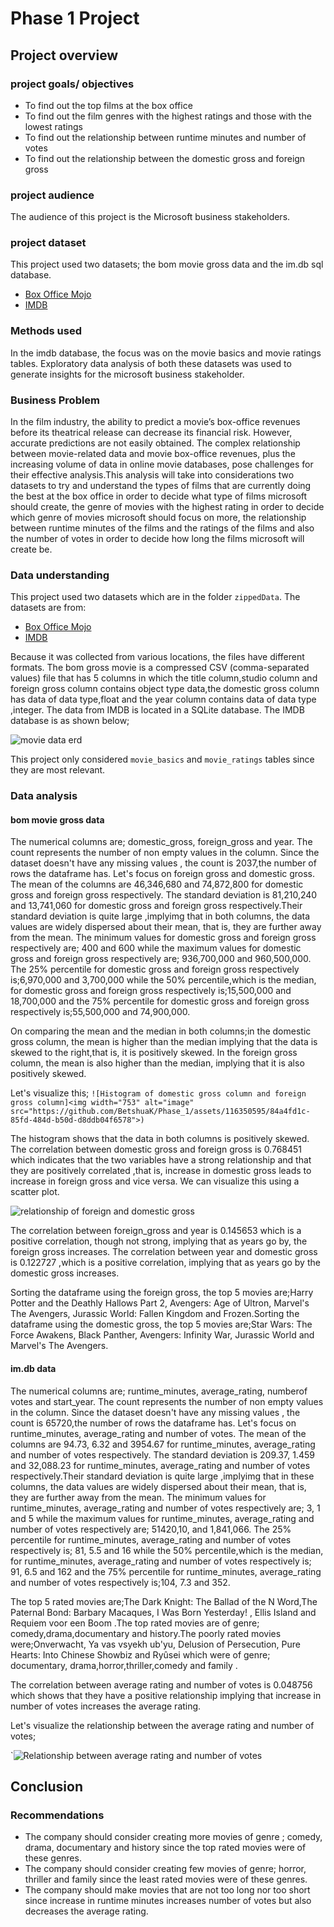 # Phase 1 Project

## Project overview

 ### project goals/ objectives
* To find out the top films  at the box office
* To find out the film genres with the highest ratings and those with the lowest ratings
* To find out the relationship between runtime minutes and number of votes
* To find out the relationship between the domestic gross and foreign gross

### project audience
The audience of this project is the Microsoft business stakeholders.

### project dataset
This project used two datasets; the bom movie gross data and the im.db sql database.
* [Box Office Mojo](https://www.boxofficemojo.com/)
* [IMDB](https://www.imdb.com/)

### Methods used

In the imdb database, the focus was on the movie basics and movie ratings tables. Exploratory data analysis of both these datasets was used  to generate insights for  the microsoft business stakeholder.

### Business Problem

In the film industry, the ability to predict a movie’s box-office revenues before its theatrical release can decrease its financial risk. However, accurate predictions are not easily obtained. The complex relationship between movie-related data and movie box-office revenues, plus the increasing volume of data in online movie databases, pose challenges for their effective analysis.This analysis will take into considerations two datasets to try and understand the types of films that are currently doing the best at the box office in order to decide what type of films microsoft should create, the genre of movies with the highest rating in order to decide which genre of movies microsoft should focus on more, the relationship between runtime minutes of the films and the ratings of the films and also the number of votes in order to decide how long the films microsoft will create be.


###  Data understanding 

This project used two datasets which are in the folder `zippedData`. The datasets are from:

* [Box Office Mojo](https://www.boxofficemojo.com/)
* [IMDB](https://www.imdb.com/)

Because it was collected from various locations, the  files have different formats. The bom gross movie is a  compressed CSV (comma-separated values) file that has 5 columns in which the title column,studio column and foreign gross column contains object type data,the domestic gross column has data of data type,float and  the year column contains data of data type ,integer. The data from IMDB is located in a SQLite database. The IMDB database is as shown below;

![movie data erd](https://raw.githubusercontent.com/learn-co-curriculum/dsc-phase-1-project-v2-4/master/movie_data_erd.jpeg)

This project only considered `movie_basics` and `movie_ratings` tables since they are most relevant.


### Data analysis
#### bom movie gross data
The numerical columns are; domestic_gross, foreign_gross and year. The count represents the number of non empty values in the column. Since the dataset doesn't have any missing values , the count is 2037,the number of rows the dataframe has. Let's focus on foreign gross and domestic gross. The mean of the columns are 46,346,680 and 74,872,800 for domestic gross and foreign gross respectively. The standard deviation is 81,210,240 and 13,741,060 for domestic gross and foreign gross respectively.Their standard deviation is quite large ,implyimg that in both columns, the data values are widely dispersed about their mean, that is, they are further away from the mean. The minimum values for domestic gross and foreign gross respectively are; 400 and 600 while the maximum values for domestic gross and foreign gross respectively are; 936,700,000 and 960,500,000. The 25% percentile for domestic gross and foreign gross respectively is;6,970,000 and 3,700,000 while the 50% percentile,which is the median, for domestic gross and foreign gross respectively is;15,500,000 and 18,700,000 and the 75% percentile for domestic gross and foreign gross respectively is;55,500,000 and 74,900,000.

On comparing the mean and the median in both columns;in the domestic gross column, the mean is higher than the median implying that the data is skewed to the right,that is, it is positively skewed. In the foreign gross column, the mean is also higher than the median, implying that it is also positively skewed.

Let's visualize this;
`![Histogram of domestic gross column and foreign gross column]<img width="753" alt="image" src="https://github.com/BetshuaK/Phase_1/assets/116350595/84a4fd1c-85fd-484d-b50d-d8ddb04f6578">)`


The histogram shows that the data in both columns is positively skewed. The correlation between domestic gross and foreign gross is 0.768451 which indicates that the two variables have a strong relationship and that they are positively correlated ,that is, increase in domestic gross leads to increase in foreign gross and vice versa. We can visualize this using a scatter plot.

![relationship of foreign and domestic gross](<img width="355" alt="image" src="https://github.com/BetshuaK/Phase_1/assets/116350595/36b81e23-c017-4c8c-a80e-edbd94cd8a80">
)

The correlation between foreign_gross and year is 0.145653 which is a positive correlation, though not strong, implying that as years go by, the foreign gross increases. The correlation between year and domestic gross is 0.122727 ,which is a positive correlation, implying that as years go by the domestic gross increases.

Sorting the dataframe using the foreign gross, the top 5 movies are;Harry Potter and the Deathly Hallows Part 2, Avengers: Age of Ultron, Marvel's The Avengers, Jurassic World: Fallen Kingdom and Frozen.Sorting the dataframe using the domestic gross, the top 5 movies are;Star Wars: The Force Awakens, Black Panther, Avengers: Infinity War, Jurassic World and Marvel's The Avengers.

#### im.db data
The numerical columns are; runtime_minutes, average_rating, numberof votes and start_year. The count represents the number of non empty values in the column. Since the dataset doesn't have any missing values , the count is 65720,the number of rows the dataframe has. Let's focus on runtime_minutes, average_rating and number of votes. The mean of the columns are 94.73, 6.32 and 3954.67 for runtime_minutes, average_rating and number of votes respectively. The standard deviation is 209.37, 1.459 and 32,088.23 for runtime_minutes, average_rating and number of votes respectively.Their standard deviation is quite large ,implyimg that in these columns, the data values are widely dispersed about their mean, that is, they are further away from the mean. The minimum values for runtime_minutes, average_rating and number of votes respectively are; 3, 1 and 5 while the maximum values for runtime_minutes, average_rating and number of votes respectively are; 51420,10, and 1,841,066. The 25% percentile for runtime_minutes, average_rating and number of votes respectively is; 81, 5.5 and 16 while the 50% percentile,which is the median, for runtime_minutes, average_rating and number of votes respectively is; 91, 6.5 and 162 and the 75% percentile for runtime_minutes, average_rating and number of votes respectively is;104, 7.3 and 352.


The top 5 rated movies are;The Dark Knight: The Ballad of the N Word,The Paternal Bond: Barbary Macaques, I Was Born Yesterday! , Ellis Island and Requiem voor een Boom .The top rated movies are of genre; comedy,drama,documentary and history.The poorly rated movies were;Onverwacht, Ya vas vsyekh ub'yu, Delusion of Persecution, Pure Hearts: Into Chinese Showbiz and Ryûsei which were of genre; documentary, drama,horror,thriller,comedy and family .

The correlation between average rating and number of votes is 0.048756 which shows that they have a positive relationship implying that increase in number of votes increases the average rating.

Let's visualize the relationship between the average rating and number of votes;

`![Relationship between average rating and number of votes](<img width="308" alt="image" src="https://github.com/BetshuaK/Phase_1/assets/116350595/85ac3848-c985-47cf-bbef-a0cc46dac9f7">)


## Conclusion
### Recommendations
* The company should consider creating more movies of genre ; comedy, drama, documentary and history since the top rated movies were of these genres.
* The company should consider creating few movies of genre; horror, thriller and family  since  the least rated movies were of these genres.
* The company should make movies that are not too long nor too short since increase in runtime minutes increases number of votes but also decreases the average rating.
